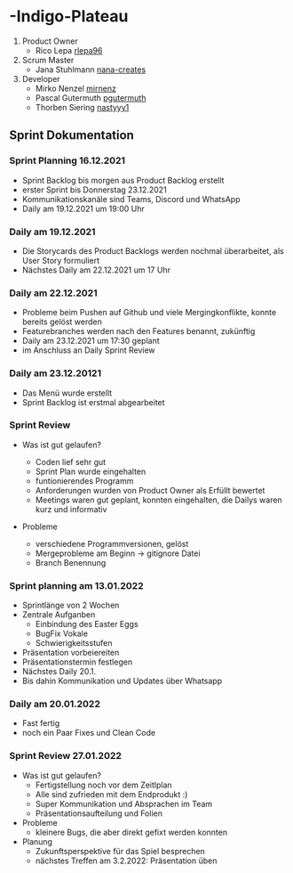 # -Indigo-Plateau

1. Product Owner
	- Rico Lepa [rlepa96](https://github.com/rlepa96)
2. Scrum Master
	- Jana Stuhlmann [nana-creates](https://github.com/nana-creates)
3. Developer
	- Mirko Nenzel [mirnenz](https://github.com/mirnenz)
	- Pascal Gutermuth [pgutermuth](https://github.com/pgutermuth)
	- Thorben Siering [nastyyy1](https://github.com/nastyyy1)

## Sprint Dokumentation 
### Sprint Planning 16.12.2021
- Sprint Backlog bis morgen aus Product Backlog erstellt 
- erster Sprint bis Donnerstag 23.12.2021
- Kommunikationskanäle sind Teams, Discord und WhatsApp
- Daily am 19.12.2021 um 19:00 Uhr 

### Daily am 19.12.2021
- Die Storycards des Product Backlogs werden nochmal überarbeitet, als User Story formuliert
- Nächstes Daily am 22.12.2021 um 17 Uhr

### Daily am 22.12.2021
- Probleme beim Pushen auf Github und viele Mergingkonflikte, konnte bereits gelöst werden 
- Featurebranches werden nach den Features benannt, zukünftig 
- Daily am 23.12.2021 um 17:30 geplant 
- im Anschluss an Daily Sprint Review 

### Daily am 23.12.20121
- Das Menü wurde erstellt
- Sprint Backlog ist erstmal abgearbeitet

### Sprint Review
- Was ist gut gelaufen?
 	- Coden lief sehr gut 
 	- Sprint Plan wurde eingehalten 
 	- funtionierendes Programm 
 	- Anforderungen wurden von Product Owner als Erfüllt bewertet
 	- Meetings waren gut geplant, konnten eingehalten, die Dailys waren kurz und informativ

- Probleme
	- verschiedene Programmversionen, gelöst
	- Mergeprobleme am Beginn -> gitignore Datei
	- Branch Benennung 

### Sprint planning am 13.01.2022
- Sprintlänge von 2 Wochen 
- Zentrale Aufganben 
	- Einbindung des Easter Eggs 
	- BugFix Vokale 
	- Schwierigkeitsstufen
- Präsentation vorbeiereiten
- Präsentationstermin festlegen 
- Nächstes Daily 20.1. 
- Bis dahin Kommunikation und Updates über Whatsapp

### Daily am 20.01.2022
- Fast fertig 
- noch ein Paar Fixes und Clean Code

### Sprint Review 27.01.2022
- Was ist gut gelaufen?
	- Fertigstellung noch vor dem Zeitlplan 
	- Alle sind zufrieden mit dem Endprodukt :)
	- Super Kommunikation und Absprachen im Team
	- Präsentationsaufteilung und Folien 
- Probleme 
	- kleinere Bugs, die aber direkt gefixt werden konnten
- Planung 
	- Zukunftsperspektive für das Spiel besprechen 
	- nächstes Treffen am 3.2.2022: Präsentation üben
